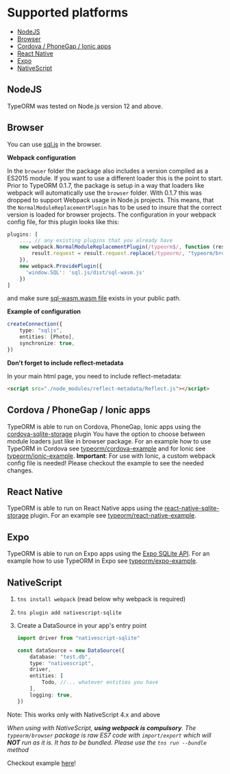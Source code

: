 # Supported platforms

-   [NodeJS](#nodejs)
-   [Browser](#browser)
-   [Cordova / PhoneGap / Ionic apps](#cordova--phonegap--ionic-apps)
-   [React Native](#react-native)
-   [Expo](#expo)
-   [NativeScript](#nativescript)

## NodeJS

TypeORM was tested on Node.js version 12 and above.

## Browser

You can use [sql.js](https://sql.js.org) in the browser.

**Webpack configuration**

In the `browser` folder the package also includes a version compiled as a ES2015 module. If you want to use a different loader this is the point to start. Prior to TypeORM 0.1.7, the package is setup in a way that loaders like webpack will automatically use the `browser` folder. With 0.1.7 this was dropped to support Webpack usage in Node.js projects. This means, that the `NormalModuleReplacementPlugin` has to be used to insure that the correct version is loaded for browser projects. The configuration in your webpack config file, for this plugin looks like this:

```js
plugins: [
    ..., // any existing plugins that you already have
    new webpack.NormalModuleReplacementPlugin(/typeorm$/, function (result) {
        result.request = result.request.replace(/typeorm/, "typeorm/browser");
    }),
    new webpack.ProvidePlugin({
      'window.SQL': 'sql.js/dist/sql-wasm.js'
    })
]
```

and make sure [sql-wasm.wasm file](https://github.com/sql-js/sql.js/blob/master/README.md#downloadingusing) exists in your public path.

**Example of configuration**

```typescript
createConnection({
    type: "sqljs",
    entities: [Photo],
    synchronize: true,
})
```

**Don't forget to include reflect-metadata**

In your main html page, you need to include reflect-metadata:

```html
<script src="./node_modules/reflect-metadata/Reflect.js"></script>
```

## Cordova / PhoneGap / Ionic apps

TypeORM is able to run on Cordova, PhoneGap, Ionic apps using the
[cordova-sqlite-storage](https://github.com/litehelpers/Cordova-sqlite-storage) plugin
You have the option to choose between module loaders just like in browser package.
For an example how to use TypeORM in Cordova see [typeorm/cordova-example](https://github.com/typeorm/cordova-example) and for Ionic see [typeorm/ionic-example](https://github.com/typeorm/ionic-example). **Important**: For use with Ionic, a custom webpack config file is needed! Please checkout the example to see the needed changes.

## React Native

TypeORM is able to run on React Native apps using the [react-native-sqlite-storage](https://github.com/andpor/react-native-sqlite-storage) plugin. For an example see [typeorm/react-native-example](https://github.com/typeorm/react-native-example).

## Expo

TypeORM is able to run on Expo apps using the [Expo SQLite API](https://docs.expo.io/versions/latest/sdk/sqlite/). For an example how to use TypeORM in Expo see [typeorm/expo-example](https://github.com/typeorm/expo-example).

## NativeScript

1. `tns install webpack` (read below why webpack is required)
2. `tns plugin add nativescript-sqlite`
3. Create a DataSource in your app's entry point

    ```typescript
    import driver from "nativescript-sqlite"

    const dataSource = new DataSource({
        database: "test.db",
        type: "nativescript",
        driver,
        entities: [
            Todo, //... whatever entities you have
        ],
        logging: true,
    })
    ```

Note: This works only with NativeScript 4.x and above

_When using with NativeScript, **using webpack is compulsory**.
The `typeorm/browser` package is raw ES7 code with `import/export`
which will **NOT** run as it is. It has to be bundled.
Please use the `tns run --bundle` method_

Checkout example [here](https://github.com/championswimmer/nativescript-vue-typeorm-sample)!
